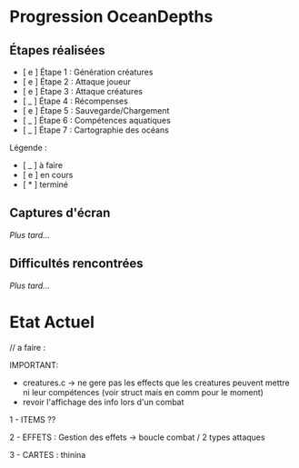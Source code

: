 # Progression OceanDepths


## Étapes réalisées

- [ e ] Étape 1 : Génération créatures
- [ e ] Étape 2 : Attaque joueur
- [ e ] Étape 3 : Attaque créatures
- [ _ ] Étape 4 : Récompenses
- [ e ] Étape 5 : Sauvegarde/Chargement
- [ _ ] Étape 6 : Compétences aquatiques
- [ _ ] Étape 7 : Cartographie des océans

Légende :
- [ _ ] à faire
- [ e ] en cours
- [ * ] terminé


## Captures d'écran
*Plus tard...*


## Difficultés rencontrées
*Plus tard...*


# Etat Actuel

// a faire :

IMPORTANT:
- creatures.c -> ne gere pas les effects que les creatures peuvent mettre ni leur compétences (voir struct mais en comm pour le moment)
- revoir l'affichage des info lors d'un combat 

1 - ITEMS ??


2 - EFFETS : Gestion des effets -> boucle combat / 2 types attaques


3 - CARTES : thinina